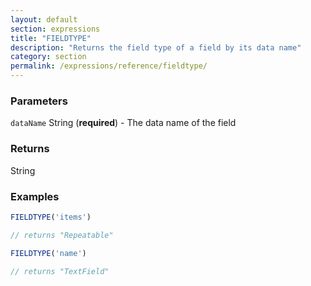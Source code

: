 ```yaml
---
layout: default
section: expressions
title: "FIELDTYPE"
description: "Returns the field type of a field by its data name"
category: section
permalink: /expressions/reference/fieldtype/
---
```


### Parameters

`dataName` String (__required__) - The data name of the field

### Returns

String

### Examples

```js
FIELDTYPE('items')

// returns "Repeatable"
```


```js
FIELDTYPE('name')

// returns "TextField"
```